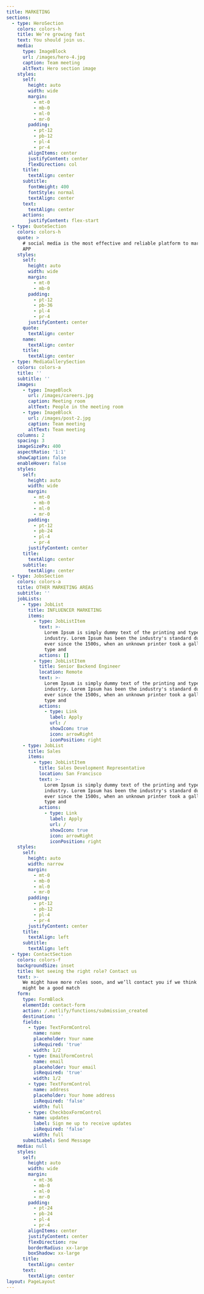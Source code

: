 ```yaml
---
title: MARKETING
sections:
  - type: HeroSection
    colors: colors-h
    title: We’re growing fast
    text: You should join us.
    media:
      type: ImageBlock
      url: /images/hero-4.jpg
      caption: Team meeting
      altText: Hero section image
    styles:
      self:
        height: auto
        width: wide
        margin:
          - mt-0
          - mb-0
          - ml-0
          - mr-0
        padding:
          - pt-12
          - pb-12
          - pl-4
          - pr-4
        alignItems: center
        justifyContent: center
        flexDirection: col
      title:
        textAlign: center
      subtitle:
        fontWeight: 400
        fontStyle: normal
        textAlign: center
      text:
        textAlign: center
      actions:
        justifyContent: flex-start
  - type: QuoteSection
    colors: colors-h
    quote: >
      # social media is the most effective and reliable platform to market my
      APP
    styles:
      self:
        height: auto
        width: wide
        margin:
          - mt-0
          - mb-0
        padding:
          - pt-12
          - pb-36
          - pl-4
          - pr-4
        justifyContent: center
      quote:
        textAlign: center
      name:
        textAlign: center
      title:
        textAlign: center
  - type: MediaGallerySection
    colors: colors-a
    title: ''
    subtitle: ''
    images:
      - type: ImageBlock
        url: /images/careers.jpg
        caption: Meeting room
        altText: People in the meeting room
      - type: ImageBlock
        url: /images/post-2.jpg
        caption: Team meeting
        altText: Team meeting
    columns: 2
    spacing: 3
    imageSizePx: 400
    aspectRatio: '1:1'
    showCaption: false
    enableHover: false
    styles:
      self:
        height: auto
        width: wide
        margin:
          - mt-0
          - mb-0
          - ml-0
          - mr-0
        padding:
          - pt-12
          - pb-24
          - pl-4
          - pr-4
        justifyContent: center
      title:
        textAlign: center
      subtitle:
        textAlign: center
  - type: JobsSection
    colors: colors-a
    title: OTHER MARKETING AREAS
    subtitle: ''
    jobLists:
      - type: JobList
        title: INFLUENCER MARKETING
        items:
          - type: JobListItem
            text: >-
              Lorem Ipsum is simply dummy text of the printing and typesetting
              industry. Lorem Ipsum has been the industry's standard dummy text
              ever since the 1500s, when an unknown printer took a galley of
              type and
            actions: []
          - type: JobListItem
            title: Senior Backend Engineer
            location: Remote
            text: >-
              Lorem Ipsum is simply dummy text of the printing and typesetting
              industry. Lorem Ipsum has been the industry's standard dummy text
              ever since the 1500s, when an unknown printer took a galley of
              type and
            actions:
              - type: Link
                label: Apply
                url: /
                showIcon: true
                icon: arrowRight
                iconPosition: right
      - type: JobList
        title: Sales
        items:
          - type: JobListItem
            title: Sales Development Representative
            location: San Francisco
            text: >-
              Lorem Ipsum is simply dummy text of the printing and typesetting
              industry. Lorem Ipsum has been the industry's standard dummy text
              ever since the 1500s, when an unknown printer took a galley of
              type and
            actions:
              - type: Link
                label: Apply
                url: /
                showIcon: true
                icon: arrowRight
                iconPosition: right
    styles:
      self:
        height: auto
        width: narrow
        margin:
          - mt-0
          - mb-0
          - ml-0
          - mr-0
        padding:
          - pt-12
          - pb-12
          - pl-4
          - pr-4
        justifyContent: center
      title:
        textAlign: left
      subtitle:
        textAlign: left
  - type: ContactSection
    colors: colors-f
    backgroundSize: inset
    title: Not seeing the right role? Contact us
    text: >-
      We might have more roles soon, and we’ll contact you if we think there
      might be a good match
    form:
      type: FormBlock
      elementId: contact-form
      action: /.netlify/functions/submission_created
      destination: ''
      fields:
        - type: TextFormControl
          name: name
          placeholder: Your name
          isRequired: 'true'
          width: 1/2
        - type: EmailFormControl
          name: email
          placeholder: Your email
          isRequired: 'true'
          width: 1/2
        - type: TextFormControl
          name: address
          placeholder: Your home address
          isRequired: 'false'
          width: full
        - type: CheckboxFormControl
          name: updates
          label: Sign me up to receive updates
          isRequired: 'false'
          width: full
      submitLabel: Send Message
    media: null
    styles:
      self:
        height: auto
        width: wide
        margin:
          - mt-36
          - mb-0
          - ml-0
          - mr-0
        padding:
          - pt-24
          - pb-24
          - pl-4
          - pr-4
        alignItems: center
        justifyContent: center
        flexDirection: row
        borderRadius: xx-large
        boxShadow: xx-large
      title:
        textAlign: center
      text:
        textAlign: center
layout: PageLayout
---
```

